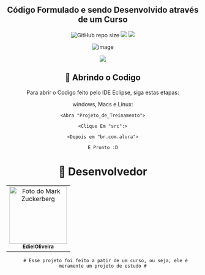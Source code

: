 <h2 align="center"> Código Formulado e sendo Desenvolvido através de um Curso</h2>

<div align="center">

![GitHub repo size](https://github.com/EdielOliveira/Projetos_Treinamento?style=for-the-badge)
<img src="http://img.shields.io/static/v1?label=LINGUAGEM&message=%20JAVA&color=B07219&style=for-the-badge">
<img src="http://img.shields.io/static/v1?label=PLATAFORMA&message=%20ECLIPSE&color=FF7F27&style=for-the-badge">

</div>
<div align="center">

![image](http://www.unow.com.br/emDesenvolvimento.gif)

<img src="http://img.shields.io/static/v1?label=STATUS&message=%20EMANDAMENTO&color=BLUE&style=for-the-badge"/>

</div>

<div align="center">

## 🚀 Abrindo o Codigo

Para abrir o Codigo feito pelo IDE Eclipse, siga estas etapas:

windows, Macs e Linux:
```
<Abra "Projeto_de_Treinamento">
```
```
<Clique Em "src":>
```
```
<Depois em "br.com.alura">
```
```
E Pronto :D
```

<h1 style: align="center">🤝 Desenvolvedor</h1>

<table style: align="center">
    <td align="center">
      <a href="#">
        <img src="https://avatars.githubusercontent.com/u/113260177?s=400&u=347f2b3ae130a0f7c84f0946b4278cd2581e8b16&v=4" width="150px;" alt="Foto do Mark Zuckerberg"/><br>
        <sub>
          <b>EdielOliveira</b>
        </sub>
      </a>
    </td>   
    </table>
    
      # Esse projeto foi feito a patir de um curso, ou seja, ele é meramente um projeto de estudo #

